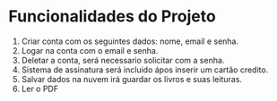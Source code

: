# Funcionalidades do Projeto  

1. Criar conta com os seguintes dados: nome, email e senha.
2. Logar na conta com o email e senha.
3. Deletar a conta, será necessario solicitar com a senha.  
4. Sistema de assinatura será incluido ápos inserir um cartão credito.
5. Salvar dados na nuvem irá guardar os livros e suas leituras.
6. Ler o PDF
